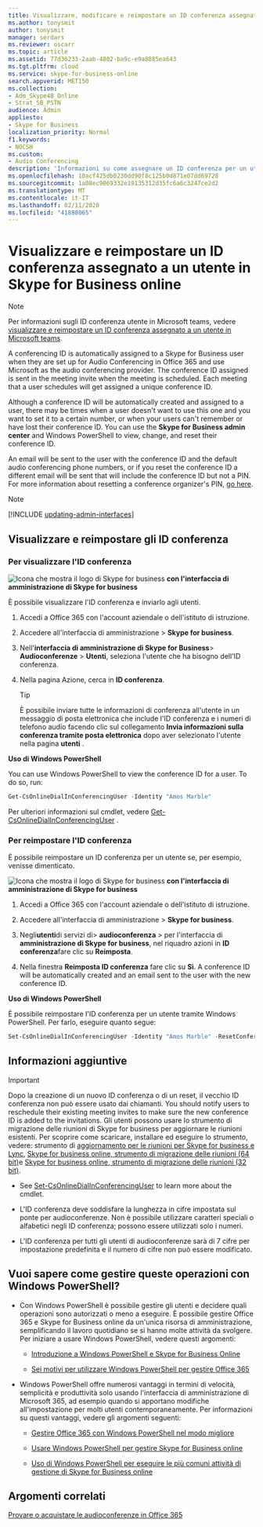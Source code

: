 ```yaml
---
title: Visualizzare, modificare e reimpostare un ID conferenza assegnato a un utente in Skype for business online
ms.author: tonysmit
author: tonysmit
manager: serdars
ms.reviewer: oscarr
ms.topic: article
ms.assetid: 77d36233-2aab-4802-ba9c-e9a8885ea643
ms.tgt.pltfrm: cloud
ms.service: skype-for-business-online
search.appverid: MET150
ms.collection:
- Adm_Skype4B_Online
- Strat_SB_PSTN
audience: Admin
appliesto:
- Skype for Business
localization_priority: Normal
f1.keywords:
- NOCSH
ms.custom:
- Audio Conferencing
description: 'Informazioni su come assegnare un ID conferenza per un utente in Skype for Business online e quale devono essere i parametri ID conferenza. '
ms.openlocfilehash: 10acf425db0230dd90f8c125b0d871e07dd69728
ms.sourcegitcommit: 1a08ec9069332e19135312d35fc6a6c3247ce2d2
ms.translationtype: MT
ms.contentlocale: it-IT
ms.lasthandoff: 02/11/2020
ms.locfileid: "41888065"
---
```

# <a name="view-and-reset-a-conference-id-assigned-to-a-user-in-skype-for-business-online"></a>Visualizzare e reimpostare un ID conferenza assegnato a un utente in Skype for Business online

> [!Note]
> Per informazioni sugli ID conferenza utente in Microsoft teams, vedere [visualizzare e reimpostare un ID conferenza assegnato a un utente in Microsoft teams](/MicrosoftTeams/see-change-and-reset-a-conference-id-assigned-to-a-user-in-teams).

A conferencing ID is automatically assigned to a Skype for Business user when they are set up for Audio Conferencing in Office 365 and use Microsoft as the audio conferencing provider. The conference ID assigned is sent in the meeting invite when the meeting is scheduled. Each meeting that a user schedules will get assigned a unique conference ID.

Although a conference ID will be automatically created and assigned to a user, there may be times when a user doesn't want to use this one and you want to set it to a certain number, or when your users can't remember or have lost their conference ID. You can use the **Skype for Business admin center** and Windows PowerShell to view, change, and reset their conference ID.

An email will be sent to the user with the conference ID and the default audio conferencing phone numbers, or if you reset the conference ID a different email will be sent that will include the conference ID but not a PIN. For more information about resetting a conference organizer's PIN, [go here](reset-a-conference-id-for-a-user.md).

> [!NOTE]
> [!INCLUDE [updating-admin-interfaces](../includes/updating-admin-interfaces.md)]

## <a name="view-and-reset-conference-ids"></a>Visualizzare e reimpostare gli ID conferenza

### <a name="to-view-the-conference-id"></a>Per visualizzare l'ID conferenza

![Icona che mostra il logo](../images/sfb-logo-30x30.png) di Skype for business **con l'interfaccia di amministrazione di Skype for business**

È possibile visualizzare l'ID conferenza e inviarlo agli utenti.

1. Accedi a Office 365 con l'account aziendale o dell'istituto di istruzione.

2. Accedere all'interfaccia di amministrazione > **Skype for business**.

3. Nell'**interfaccia di amministrazione di Skype for Business**> **Audioconferenze** > **Utenti**, seleziona l'utente che ha bisogno dell'ID conferenza.

4. Nella pagina Azione, cerca in **ID conferenza**.

    > [!TIP]
    > È possibile inviare tutte le informazioni di conferenza all'utente in un messaggio di posta elettronica che include l'ID conferenza e i numeri di telefono audio facendo clic sul collegamento **Invia informazioni sulla conferenza tramite posta elettronica** dopo aver selezionato l'utente nella pagina **utenti** .

**Uso di Windows PowerShell**

You can use Windows PowerShell to view the conference ID for a user. To do so, run:

  ```powershell
  Get-CsOnlineDialInConferencingUser -Identity "Amos Marble"
  ```

Per ulteriori informazioni sul cmdlet, vedere [Get-CsOnlineDialInConferencingUser](https://go.microsoft.com/fwlink/?LinkId=617693 ) .


### <a name="to-reset-the-conference-id"></a>Per reimpostare l'ID conferenza

È possibile reimpostare un ID conferenza per un utente se, per esempio, venisse dimenticato.

![Icona che mostra il logo](../images/sfb-logo-30x30.png) di Skype for business **con l'interfaccia di amministrazione di Skype for business**

1. Accedi a Office 365 con l'account aziendale o dell'istituto di istruzione.

2. Accedere all'interfaccia di amministrazione > **Skype for business**.

3. Negli**utenti**di servizi di> **audioconferenza** > per l'interfaccia di **amministrazione di Skype for business**, nel riquadro azioni in **ID conferenza**fare clic su **Reimposta**.

4. Nella finestra **Reimposta ID conferenza** fare clic su **Sì**. A conference ID will be automatically created and an email sent to the user with the new conference ID.

**Uso di Windows PowerShell**

È possibile reimpostare l'ID conferenza per un utente tramite Windows PowerShell. Per farlo, eseguire quanto segue:

  ```PowerShell
  Set-CsOnlineDialInConferencingUser -Identity "Amos Marble" -ResetConferenceID
  ```

## <a name="what-else-should-you-know"></a>Informazioni aggiuntive

   > [!IMPORTANT]
   >  Dopo la creazione di un nuovo ID conferenza o di un reset, il vecchio ID conferenza non può essere usato dai chiamanti. You should notify users to reschedule their existing meeting invites to make sure the new conference ID is added to the invitations. Gli utenti possono usare lo strumento di migrazione delle riunioni di Skype for business per aggiornare le riunioni esistenti. Per scoprire come scaricare, installare ed eseguire lo strumento, vedere: strumento di [aggiornamento per le riunioni per Skype for business e Lync](https://support.office.com/article/2b525fe6-ed0f-4331-b533-c31546fcf4d4), [Skype for business online, strumento di migrazione delle riunioni (64 bit)](https://go.microsoft.com/fwlink/?LinkID=626047)e [Skype for business online, strumento di migrazione delle riunioni (32 bit)](https://www.microsoft.com/en-us/download/details.aspx?id=54079).

- See [Set-CsOnlineDialInConferencingUser](https://go.microsoft.com/fwlink/?LinkId=617688 ) to learn more about the cmdlet.

- L'ID conferenza deve soddisfare la lunghezza in cifre impostata sul ponte per audioconferenze. Non è possibile utilizzare caratteri speciali o alfabetici negli ID conferenza; possono essere utilizzati solo i numeri.

- L'ID conferenza per tutti gli utenti di audioconferenze sarà di 7 cifre per impostazione predefinita e il numero di cifre non può essere modificato.


## <a name="want-to-know-how-to-manage-with-windows-powershell"></a>Vuoi sapere come gestire queste operazioni con Windows PowerShell?

- Con Windows PowerShell è possibile gestire gli utenti e decidere quali operazioni sono autorizzati o meno a eseguire. È possibile gestire Office 365 e Skype for Business online da un'unica risorsa di amministrazione, semplificando il lavoro quotidiano se si hanno molte attività da svolgere. Per iniziare a usare Windows PowerShell, vedere questi argomenti:

  - [Introduzione a Windows PowerShell e Skype for Business Online](https://go.microsoft.com/fwlink/?LinkId=525039)

  - [Sei motivi per utilizzare Windows PowerShell per gestire Office 365](https://go.microsoft.com/fwlink/?LinkId=525041)

- Windows PowerShell offre numerosi vantaggi in termini di velocità, semplicità e produttività solo usando l'interfaccia di amministrazione di Microsoft 365, ad esempio quando si apportano modifiche all'impostazione per molti utenti contemporaneamente. Per informazioni su questi vantaggi, vedere gli argomenti seguenti:

  - [Gestire Office 365 con Windows PowerShell nel modo migliore](https://go.microsoft.com/fwlink/?LinkId=525142)

  - [Usare Windows PowerShell per gestire Skype for Business online](https://go.microsoft.com/fwlink/?LinkId=525453)

  - [Uso di Windows PowerShell per eseguire le più comuni attività di gestione di Skype for Business online](https://go.microsoft.com/fwlink/?LinkId=525038)

## <a name="related-topics"></a>Argomenti correlati

[Provare o acquistare le audioconferenze in Office 365](../audio-conferencing-in-office-365/try-or-purchase-audio-conferencing-in-office-365.md)

